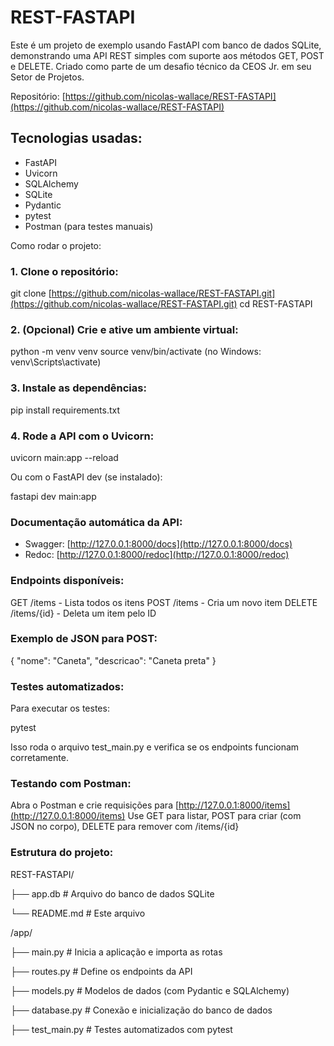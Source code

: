 # REST-FASTAPI

Este é um projeto de exemplo usando FastAPI com banco de dados SQLite, demonstrando uma API REST simples com suporte aos métodos GET, POST e DELETE. Criado como parte de um desafio técnico da CEOS Jr. em seu Setor de Projetos.

Repositório: [https://github.com/nicolas-wallace/REST-FASTAPI](https://github.com/nicolas-wallace/REST-FASTAPI)

## Tecnologias usadas:

* FastAPI
* Uvicorn
* SQLAlchemy
* SQLite
* Pydantic
* pytest
* Postman (para testes manuais)

Como rodar o projeto:

###  1. Clone o repositório:

git clone [https://github.com/nicolas-wallace/REST-FASTAPI.git](https://github.com/nicolas-wallace/REST-FASTAPI.git)
cd REST-FASTAPI

###  2. (Opcional) Crie e ative um ambiente virtual:

python -m venv venv
source venv/bin/activate  (no Windows: venv\Scripts\activate)

### 3. Instale as dependências:

pip install requirements.txt

### 4. Rode a API com o Uvicorn:

uvicorn main\:app --reload

Ou com o FastAPI dev (se instalado):

fastapi dev main\:app

### Documentação automática da API:

* Swagger: [http://127.0.0.1:8000/docs](http://127.0.0.1:8000/docs)
* Redoc: [http://127.0.0.1:8000/redoc](http://127.0.0.1:8000/redoc)

### Endpoints disponíveis:

GET /items - Lista todos os itens
POST /items - Cria um novo item
DELETE /items/{id} - Deleta um item pelo ID

### Exemplo de JSON para POST:

{
  "nome": "Caneta",
  "descricao": "Caneta preta"
}

### Testes automatizados:

Para executar os testes:

pytest

Isso roda o arquivo test\_main.py e verifica se os endpoints funcionam corretamente.

### Testando com Postman:

Abra o Postman e crie requisições para [http://127.0.0.1:8000/items](http://127.0.0.1:8000/items)
Use GET para listar, POST para criar (com JSON no corpo), DELETE para remover com /items/{id}

### Estrutura do projeto:

REST-FASTAPI/

├── app.db           # Arquivo do banco de dados SQLite

└── README.md        # Este arquivo

/app/

├── main.py          # Inicia a aplicação e importa as rotas

├── routes.py        # Define os endpoints da API

├── models.py        # Modelos de dados (com Pydantic e SQLAlchemy)

├── database.py      # Conexão e inicialização do banco de dados

├── test_main.py     # Testes automatizados com pytest

